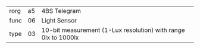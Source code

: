 
|    |   |   |
| -- | - | - |
| rorg | a5 | 4BS Telegram |
| func | 06 | Light Sensor |
| type | 03 | 10-bit measurement (1-Lux resolution) with range 0lx to 1000lx |
